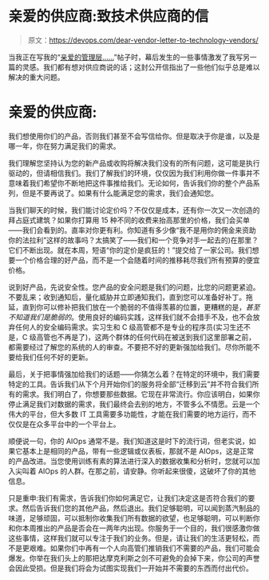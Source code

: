 # 亲爱的供应商:致技术供应商的信

> 原文：<https://devops.com/dear-vendor-letter-to-technology-vendors/>

当我正在写我的“[亲爱的管理层……](https://devops.com/dear-management-letter-to-devops-leaders/)”帖子时，幕后发生的一些事情激发了我写另一篇的灵感。我们都有想对供应商说的话；这封公开信指出了一些他们似乎总是难以解决的重大问题。

# 亲爱的供应商:

我们想使用你们的产品，否则我们甚至不会写信给你。但是取决于你是谁，以及是哪一年，你在努力满足我们的需求。

我们理解您坚持认为您的新产品或收购将解决我们没有的所有问题，这可能是执行驱动的，但请相信我们。我们了解我们的环境，仅仅因为我们利用你做一件事并不意味着我们希望你不断地把这件事推给我们。无论如何，告诉我们你的整个产品系列，但是不要再说了。如果有什么能满足您的需求，我们会通知您。

当我们聊天的时候，我们能讨论定价吗？不仅仅是成本，还有你一次又一次创造的拜占庭式建筑？如果你打算用 15 种不同的收费来抬高那里的价格，我们会买单——我们会看到的。直率对你更有利。你知道有多少像“我不是用你的佣金来资助你的法拉利”这样的故事吗？太搞笑了——我们和一个竞争对手一起去的)在那里？它们不断出现。就在本周，短语“你的定价是疯狂的！”提交给了一家公司。我们想要一个价格合理的好产品，而不是一个会随着时间的推移耗尽我们所有预算的便宜价格。

说到好产品，先说安全性。您产品的安全问题是我们的问题，比您的问题更紧迫。不要乱来；收到通知后，量化威胁并立即通知我们，直到您可以准备好补丁。拖延，直到你可以修补把我们放在一个脆弱的不值得羡慕的位置，更糟糕的是，*甚至不知道我们是脆弱的*。使用良好的编码实践，这样我们就不会措手不及，也不会放弃任何人的安全编码需求。实习生和 C 级高管都不是专业的程序员(实习生还不是，C 级高管也不再是了)，这两个群体的任何代码在被送到我们这里部署之前，都需要经过了解您的系统的人的审查。不要把不好的更新强加给我们。尽你所能不要给我们任何不好的更新。

最后，关于把事情强加给我们的话题——你猜怎么着？在特定的环境中，我们需要特定的工具。告诉我们从下个月开始你们的服务将全部“迁移到云”并不符合我们所有的需求。我们明白了，你想要那些数据。它现在非常流行。你应该明白，如果你停止满足我们对数据的需求，我们最终会去别的地方，不管多么不情愿。云是一个伟大的平台，但大多数 IT 工具需要多功能性，才能在我们需要的地方运行，而不仅仅是在众多平台中的一个平台上。

顺便说一句，你的 AIOps 通常不是。我们知道这是时下的流行词，但老实说，如果它基本上是相同的产品，带有一些逻辑或仪表板，那就不是 AIOps，这是正常的产品改进。当您使用训练有素的算法进行深入的数据收集和分析时，您就可以加入尖叫着 AIOps 的人群。在那之前，请安静。你听起来很傻，这破坏了你的其他信息。

只是重申:我们有需求，告诉我们你如何满足它，让我们决定这是否符合我们的要求。然后告诉我们您的其他产品，然后退出。我们足够聪明，可以闻到蒸汽制品的味道，足够顽固，可以抵制你收集我们所有数据的欲望，也足够聪明，可以判断你和你本周推出的产品是否会在一两年内出现。你服务于一个目的，我们很感激你做这些事情，这样我们就可以专注于我们的业务。但是，请让我们的生活更轻松，而不是更艰难。如果你们中再有一个人向高管们推销我们不需要的产品，我们可能会爆发。你举在我们头上的那把达摩克利斯之剑不可避免的会掉下来，你公司的声誉会因此受损。但是我们将会为试图实现我们一开始并不需要的东西而付出代价。